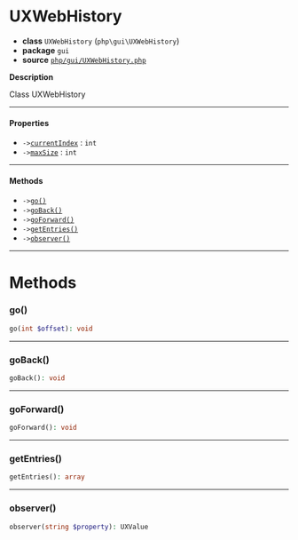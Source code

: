 # UXWebHistory

- **class** `UXWebHistory` (`php\gui\UXWebHistory`)
- **package** `gui`
- **source** [`php/gui/UXWebHistory.php`](./src/main/resources/JPHP-INF/sdk/php/gui/UXWebHistory.php)

**Description**

Class UXWebHistory

---

#### Properties

- `->`[`currentIndex`](#prop-currentindex) : `int`
- `->`[`maxSize`](#prop-maxsize) : `int`

---

#### Methods

- `->`[`go()`](#method-go)
- `->`[`goBack()`](#method-goback)
- `->`[`goForward()`](#method-goforward)
- `->`[`getEntries()`](#method-getentries)
- `->`[`observer()`](#method-observer)

---
# Methods

<a name="method-go"></a>

### go()
```php
go(int $offset): void
```

---

<a name="method-goback"></a>

### goBack()
```php
goBack(): void
```

---

<a name="method-goforward"></a>

### goForward()
```php
goForward(): void
```

---

<a name="method-getentries"></a>

### getEntries()
```php
getEntries(): array
```

---

<a name="method-observer"></a>

### observer()
```php
observer(string $property): UXValue
```